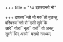 +++
title = "१७ दशस्यन्तो नो"

+++
दशस्य᳓न्तो नो मरु᳓तो मृळन्तु  
वरिवस्य᳓न्तो रो᳓दसी सुमे᳓के  
आरे᳓ गोहा᳓ नृहा᳓ वधो᳓ वो अस्तु  
सुम्ने᳓भिर् अस्मे᳓ वसवो नमध्वम्